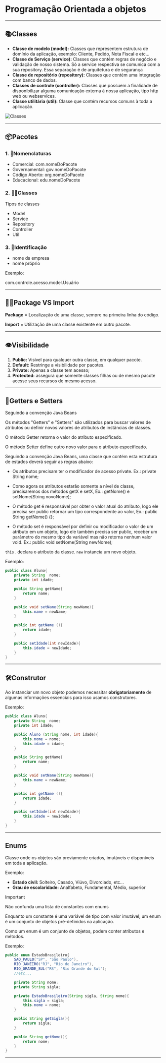 # **Programação Orientada a objetos**

---

## 📚Classes

- **Classe de modelo (model):** Classes que representem estrutura de domínio da aplicação, exemplo: Cliente, Pedido, Nota Fiscal e etc...
- **Classe de Serviço (service):** Classes que contém regras de negócio e validação de nosso sistema. Só a service respectiva se comunica com a sua repository. Essa separação é de arquitetura e de segurança
- **Classe de repositório (repository):** Classes que contém uma integração com banco de dados.
- **Classes de controle (controller):** Classes que possuem a finalidade de disponibilizar alguma comunicação externa à nossa aplicação, tipo http web ou webservices.
- **Classe utilitária (util):** Classe que contém recursos comuns à toda a aplicação.

![Classes](Imagens/classes.png)

---

## 📦Pacotes

### 1. 📄Nomenclaturas

- Comercial: com.nomeDoPacote
- Governamental: gov.nomeDoPacote
- Código Aberto: org.nomeDoPacote
- Educacional: edu.nomeDoPacote

### 2. 🧑‍🏫Classes 
 
 Tipos de classes

 - Model
 - Service
 - Repository
 - Controller
 - Util

### 3. 🪪Identificação

- nome da empresa
- nome próprio

Exemplo: 

com.controle.acesso.model.Usuário

---

## 🤼‍♀️Package VS Import

**Package** = Localização de uma classe, sempre na primeira linha do código.

**Import** = Utilização de uma classe existente em outro pacote.

---

## 👁️Visibilidade

1. **Public:** Visível para qualquer outra classe, em qualquer pacote.
2. **Default:** Restringe a visibilidade por pacotes.
3. **Private:** Apenas a classe tem acesso; 
4. **Protected:** assegura que somente classes filhas ou de mesmo pacote acesse seus recursos de mesmo acesso.
 ---

 ## 🔧Getters e Setters

 Seguindo a convenção Java Beans

 Os métodos "Getters" e "Setters" são utilizados para buscar valores de atributos ou definir novos valores de atributos de instâncias de classes.

O método Getter retorna o valor do atributo especificado.

O método Setter define outro novo valor para o atributo especificado.

Seguindo a convenção Java Beans, uma classe que contém esta estrutura de estados deverá seguir as regras abaixo:

- Os atributos precisam ter o modificador de acesso private. Ex.: private String nome;
  
- Como agora os atributos estarão somente a nível de classe, precisaremos dos métodos getX e setX, Ex.: getNome() e setNome(String novoNome);
  
- O método get é responsável por obter o valor atual do atributo, logo ele precisa ser public retornar um tipo correspondente ao valor, Ex.: public String getNome() {};
  
- O método set é responsável por definir ou modificador o valor de um atributo em um objeto, logo ele também precisa ser public, receber um parâmetro do mesmo tipo da variável mas não retorna nenhum valor void. Ex.: public void setNome(String newNome);

`this.` declara o atributo da classe.
`new` instancia um novo objeto.

Exemplo: 

``` java
public class Aluno{
    private String  nome;
    private int idade;

    public String getName{
        return name;
    }

    public void setName(String newName){
        this.name = newName;
    }

    public int getName (){
        return idade;
    }

    public setIdade(int newIdade){
        this.idade = newIdade;
    }
}
```
---
## 🛠️Construtor

Ao instanciar um novo objeto podemos necessitar **obrigatoriamente** de algumas informações essenciais para isso usamos construtores.

Exemplo:

``` java
public class Aluno{
    private String  nome;
    private int idade;

    public Aluno (String nome, int idade){
        this.nome = nome;
        this.idade = idade;
    }

    public String getName{
        return name;
    }

    public void setName(String newName){
        this.name = newName;
    }

    public int getName (){
        return idade;
    }

    public setIdade(int newIdade){
        this.idade = newIdade;
    }
}
```
---
## Enums

Classe onde os objetos são previamente criados, imutáveis e disponíveis em toda a aplicação.

Exemplo: 
- **Estado civil:** Solteiro, Casado, Viúvo, Divorciado, etc...
- **Grau de escolaridade:** Analfabeto, Fundamental, Médio, superior


>[!IMPORTANT]
>Não confunda uma lista de constantes com enums

Enquanto um constante é uma variável de tipo com valor imutável, um enum é um conjunto de objetos pré-definidos na aplicação.

Como um enum é um conjunto de objetos, podem conter atributos e métodos.

Exemplo: 
``` java
public enum EstadoBrasileiro{
    SAO_PAULO("SP", "São Paulo"),
    RIO_JANEIRO("RJ", "Rio de Janeiro"), 
    RIO_GRANDE_SUL("RS", "Rio Grande do Sul");
    //etc...

    private String nome;
    private String sigla;

    private EstadoBrasileiro(String sigla, String nome){
        this.sigla = sigla;
        this.nome = nome;
    }

    public String getSigla(){
        return sigla;
    }

    public String getNome(){
        return nome;
    }    
}
```
---

